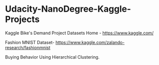 # Udacity-NanoDegree-Kaggle-Projects


Kaggle Bike's Demand Project
Datasets Home - https://www.kaggle.com/

Fashion MNIST Dataset-
https://www.kaggle.com/zalando-research/fashionmnist


Buying Behavior Using Hierarchical Clustering.
